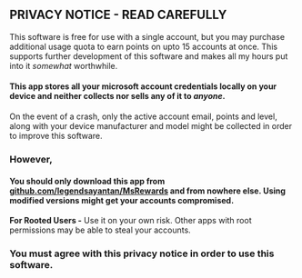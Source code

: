 ## PRIVACY NOTICE - READ CAREFULLY
This software is free for use with a single account, but you may purchase additional usage quota to earn points on upto 15 accounts at once. This supports further development of this software and makes all my hours put into it _somewhat_ worthwhile.
#### This app stores all your microsoft account credentials locally on your device and neither collects nor sells any of it to _anyone_.
On the event of a crash, only the active account email, points and level, along with your device manufacturer and model might be collected in order to improve this software.
### However,
 #### You should only download this app from [github.com/legendsayantan/MsRewards](https://github.com/legendsayantan/msrewards/releases/latest) and from nowhere else. Using modified versions might get your accounts compromised.

**For Rooted Users -**
Use it on your own risk. Other apps with root permissions may be able to steal your accounts.

### You must agree with this privacy notice in order to use this software.

